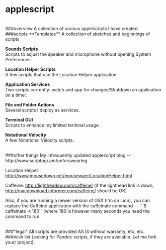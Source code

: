 applescript
============
<BR>
###overview
A collection of various applescripts I have created. 

<BR>
###scripts 
**Templates**  
A collection of sketches and beginnings of scripts

**Sounds Scripts**  
Scripts to adjust the speaker and microphone without opening System Preferences

**Location Helper Scripts**  
A few scripts that use the Location Helper application

**Application Services**  
Two scripts currently: watch and app for changes/Shutdown an application on a timer.

**File and Folder Actions**  
Several scripts I deploy as services. 

**Terminal GUI**  
Scripts to enhance my limited terminal usage.

**Notational Velocity**  
A few Notational Velocity scripts. 

<BR>
###other things
My infrequently updated applescript blog -- http://www.scriptogr.am/unforswearing

Location Helper: http://www.mousedown.net/mouseware/LocationHelper.html  

Caffeine: http://lightheadsw.com/caffeine/ (if the lighthead link is down, http://macdownload.informer.com/caffeine/ should be OK)

Also, if you are running a newer version of OSX (I'm on Lion), you can replace the Caffeine application with the caffeinate command -- ```$ caffeinate -t 180`` (where 180 is however many seconds you need the command to run. 

<BR>
###"legal"
All scripts are provided AS IS without warranty, etc, etc. 

<BR>
###wish list
Looking for Pandoc scripts, if they are available. Let me fork you(r project). 
